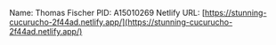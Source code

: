 Name: Thomas Fischer
PID: A15010269
Netlify URL: [https://stunning-cucurucho-2f44ad.netlify.app/](https://stunning-cucurucho-2f44ad.netlify.app/) 